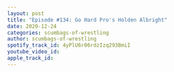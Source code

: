 ```yaml
---
layout: post
title: "Episode #134: Go Hard Pro's Holden Albright"
date: 2020-12-24
categories: scumbags-of-wrestling
author: scumbags-of-wrestling
spotify_track_id: 4yPlU6r06rdzIzq293BmiI
youtube_video_id: 
apple_track_id: 
---
```

